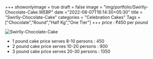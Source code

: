 +++
showonlyimage = true
draft = false
image = "img/portfolio/Swirlly-Chocolate-Cake.WEBP"
date ="2022-08-07T16:14:30+05:30"
title = "Swirlly-Chocolate-Cake"
categories = "Celebration Cakes"
Tags = ["Chocolate","Round","Half Kg","One Tier"]
+++
price : ₹450 per pound
<!--more-->
![Swirlly-Chocolate-Cake](/img/portfolio/Swirlly-Chocolate-Cake.WEBP)
* 1 pound cake price serves 8-10 persons : 450
* 2 pound cake price serves 10-20 persons : 900
* 3 pound cake price serves 20-30 persons : 1350
